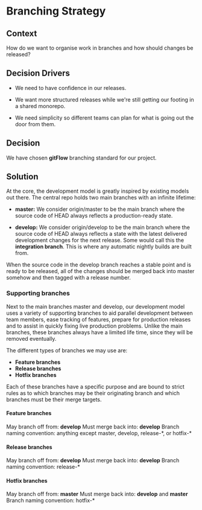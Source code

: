# Branching Strategy

## Context

How do we want to organise work in branches and how should changes be released?

## Decision Drivers

- We need to have confidence in our releases.

- We want more structured releases while we're still getting our footing in a shared monorepo.

- We need simplicity so different teams can plan for what is going out the door from them.

## Decision

We have chosen **gitFlow** branching standard for our project.

## Solution

At the core, the development model is greatly inspired by existing models out there. The central repo holds two main branches with an infinite lifetime:

- **master:**
  We consider origin/master to be the main branch where the source code of HEAD always reflects a production-ready state.

- **develop:**
  We consider origin/develop to be the main branch where the source code of HEAD always reflects a state with the latest delivered development changes for the next release. Some would call this the **integration branch**. This is where any automatic nightly builds are built from.

When the source code in the develop branch reaches a stable point and is ready to be released, all of the changes should be merged back into master somehow and then tagged with a release number.

### Supporting branches

Next to the main branches master and develop, our development model uses a variety of supporting branches to aid parallel development between team members, ease tracking of features, prepare for production releases and to assist in quickly fixing live production problems. Unlike the main branches, these branches always have a limited life time, since they will be removed eventually.

The different types of branches we may use are:

- **Feature branches**
- **Release branches**
- **Hotfix branches**

Each of these branches have a specific purpose and are bound to strict rules as to which branches may be their originating branch and which branches must be their merge targets.

#### Feature branches

May branch off from:
**develop**
Must merge back into:
**develop**
Branch naming convention:
anything except master, develop, release-\*, or hotfix-\*

#### Release branches

May branch off from:
**develop**
Must merge back into:
**develop**
Branch naming convention:
release-\*

#### Hotfix branches

May branch off from:
**master**
Must merge back into:
**develop** and **master**
Branch naming convention:
hotfix-\*
